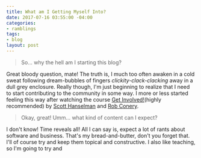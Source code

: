 ```yaml
---
title: What am I Getting Myself Into?
date: 2017-07-16 03:55:00 -04:00
categories:
- ramblings
tags:
- blog
layout: post
---
```


> So... why the hell am I starting this blog?

Great bloody question, mate! The truth is, I much too often awaken in a cold sweat following dream-bubbles of fingers *clickity-clack-clacking* away in a dull grey enclosure. Really though, I'm just beginning to realize that I need to start contributing to the community in some way. I more or less started feeling this way after watching the course [Get Involved!](https://app.pluralsight.com/library/courses/get-involved/)(highly recommended) by [Scott Hanselman](https://www.hanselman.com/) and [Rob Conery](http://rob.conery.io/).

> Okay, great! Umm... what kind of content can I expect?

I don't know! Time reveals all! All I can say is, expect a lot of rants about software and business. That's my bread-and-butter, don't you forget that. I'll of course try and keep them topical and constructive. I also like teaching, so I'm going to try and 